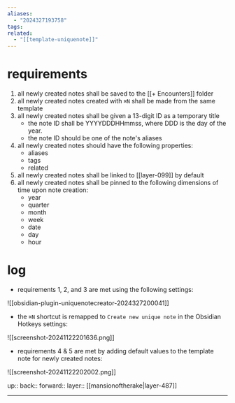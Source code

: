 ```yaml
---
aliases:
  - "2024327193758"
tags: 
related:
  - "[[template-uniquenote]]"
---
```


# requirements

1. all newly created notes shall be saved to the [[+ Encounters]] folder
2.  all newly created notes created with `⌘N` shall be made from the same template
3. all newly created notes shall be given a 13-digit ID as a temporary title
	- the note ID shall be YYYYDDDHHmmss, where DDD is the day of the year.
	- the note ID should be one of the note's aliases
4. all newly created notes should have the following properties:
	- aliases
	- tags
	- related
5. all newly created notes shall be linked to [[layer-099]] by default
6. all newly created notes shall be pinned to the following dimensions of time upon note creation:
	- year
	- quarter
	- month
	- week
	- date
	- day
	- hour

# log

- requirements 1, 2, and 3 are met using the following settings:

![[obsidian-plugin-uniquenotecreator-2024327200041]]

- the `⌘N` shortcut is remapped to `Create new unique note` in the Obsidian Hotkeys settings:

![[screenshot-20241122201636.png]]

- requirements 4 & 5 are met by adding default values to the template note for newly created notes:

![[screenshot-20241122202002.png]]



up:: 
back:: 
forward:: 
layer:: [[mansionoftherake|layer-487]]

***
